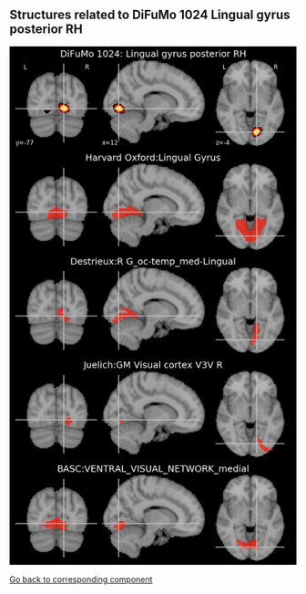 


## Structures related to DiFuMo 1024 Lingual gyrus posterior RH

![46](46.jpg "Structures related to DiFuMo 1024 Lingual gyrus posterior RH")

[Go back to corresponding component](https://parietal-inria.github.io/DiFuMo/1024/html/46.html)